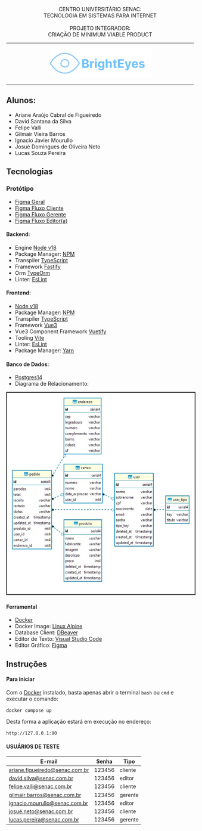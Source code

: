 <p align="center">
    CENTRO UNIVERSITÁRIO SENAC:<br/>
    TECNOLOGIA EM SISTEMAS PARA INTERNET<br/><br/>
    PROJETO INTEGRADOR:<br/>
    CRIAÇÃO DE MINIMUM VIABLE PRODUCT
</p>

---

<p align="center">
    <img src="./doc/logo.svg" width="275" height="80" border="0"/>
</p>

---

## Alunos: 
 - Ariane Araújo Cabral de Figueiredo
 - David Santana da Silva
 - Felipe Valli
 - Gilmair Vieira Barros
 - Ignacio Javier Mourullo
 - Josué Domingues de Oliveira Neto
 - Lucas Souza Pereira 

## Tecnologias

### Protótipo
- [Figma Geral](https://www.figma.com/file/1fRZ3Q4iAgCL0llICXowcS/BrighEyes?type=design&node-id=0%3A1&mode=design&t=UBWFA8k48tu9WpsG-1)
- [Figma Fluxo Cliente](https://www.figma.com/proto/1fRZ3Q4iAgCL0llICXowcS/BrighEyes?type=design&node-id=106-63&t=mVk5yQxQyymtmcMz-1&scaling=scale-down&page-id=0%3A1&starting-point-node-id=113%3A1469&mode=design)
- [Figma Fluxo Gerente](https://www.figma.com/proto/1fRZ3Q4iAgCL0llICXowcS/BrighEyes?type=design&node-id=675-1480&t=RC8jtAscvVE57RFa-1&scaling=scale-down&page-id=675%3A1287&starting-point-node-id=675%3A1458&mode=design)
- [Figma Fluxo Editor(a)](https://www.figma.com/proto/1fRZ3Q4iAgCL0llICXowcS/BrighEyes?type=design&node-id=675-7003&t=UBWFA8k48tu9WpsG-0&scaling=scale-down&page-id=675%3A7003&starting-point-node-id=675%3A7051)

#### Backend:
- Engine [Node v18](https://nodejs.org/docs/latest-v18.x/api/)
- Package Manager: [NPM](https://www.npmjs.com/)
- Transpiler [TypeScript](https://www.typescriptlang.org/)
- Framework [Fastify](https://fastify.dev/)
- Orm [TypeOrm](https://typeorm.io/)
- Linter: [EsLint](https://eslint.org/)

#### Frontend:
- [Node v18](https://nodejs.org/docs/latest-v18.x/api/)
- Package Manager: [NPM](https://www.npmjs.com/)
- Transpiler [TypeScript](https://www.typescriptlang.org/)
- Framework [Vue3](https://vuejs.org/)
- Vue3 Component Framework [Vuetify](https://vuetifyjs.com/)
- Tooling [Vite](https://vitejs.dev/)
- Linter: [EsLint](https://eslint.org/)
- Package Manager: [Yarn](https://yarnpkg.com/)

#### Banco de Dados:
- [Postgres14](https://www.postgresql.org/)
- Diagrama de Relacionamento:

<p align="center">
    <img src="./doc/diagrama.jpg" width="540" height="541" border="2"/>
</p>

#### Ferramental
- [Docker](https://www.docker.com/)
- Docker Image: [Linux Alpine](https://hub.docker.com/_/alpine)
- Database Client: [DBeaver](https://dbeaver.io/download/)
- Editor de Texto: [Visual Studio Code](https://code.visualstudio.com/)
- Editor Gráfico: [Figma](https://www.figma.com/)

## Instruções

#### Para iniciar
Com o [Docker](https://www.docker.com/) instalado, basta apenas abrir o terminal `bash` ou `cmd` e executar o comando:

```
docker compose up
```
Desta forma a aplicação estará em execução no endereço:
```
http://127.0.0.1:80
```

#### USUÁRIOS DE TESTE
E-mail                        |Senha |Tipo   |
------------------------------|------|-------|
ariane.figueiredo@senac.com.br|123456|cliente|
david.silva@senac.com.br      |123456|editor |
felipe.valli@senac.com.br     |123456|cliente|
gilmair.barros@senac.com.br   |123456|gerente|
ignacio.mourullo@senac.com.br |123456|editor |
josué.neto@senac.com.br       |123456|cliente|
lucas.pereira@senac.com.br    |123456|gerente|